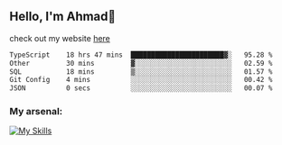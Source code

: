 
## Hello, I'm Ahmad👋

check out my website [here](https://ahmadalwi.com/)

<!--START_SECTION:waka-->

```txt
TypeScript    18 hrs 47 mins  ███████████████████████▓░   95.28 %
Other         30 mins         ▓░░░░░░░░░░░░░░░░░░░░░░░░   02.59 %
SQL           18 mins         ▒░░░░░░░░░░░░░░░░░░░░░░░░   01.57 %
Git Config    4 mins          ░░░░░░░░░░░░░░░░░░░░░░░░░   00.42 %
JSON          0 secs          ░░░░░░░░░░░░░░░░░░░░░░░░░   00.07 %
```

<!--END_SECTION:waka-->

### My arsenal:

[![My Skills](https://skillicons.dev/icons?i=js,ts,py,go,react,nextjs,svelte,nodejs,django,tailwind,html,css,sass,firebase,mongodb,postgres,mysql,redis,git,github,docker,vscode,figma,godot)](https://skillicons.dev)
